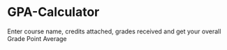 # GPA-Calculator
Enter course name, credits attached, grades received and get your overall Grade Point Average 
